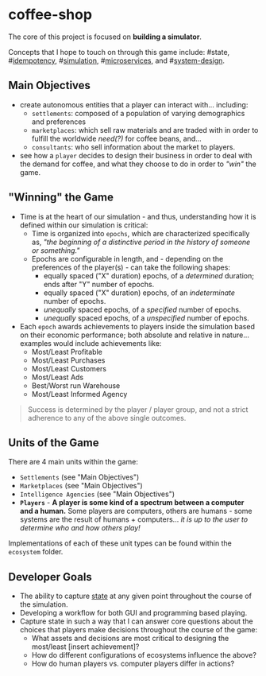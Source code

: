 # coffee-shop

The core of this project is focused on **building a simulator**.

Concepts that I hope to touch on through this game include: #state, #[idempotency](https://www.restapitutorial.com/lessons/idempotency.html), #[simulation](https://simpy.readthedocs.io/en/latest/examples/index.html), #[microservices](https://www.fullstackpython.com/microservices.html), and #[system-design](https://thesystemsthinker.com/integrating-systems-thinking-and-design-thinking/).

## Main Objectives

 - create autonomous entities that a player can interact with... including:
    - `settlements`: composed of a population of varying demographics and preferences
    - `marketplaces`: which sell raw materials and are traded with in order to fulfill the worldwide _need(?)_ for coffee beans, and...
    - `consultants`: who sell information about the market to players.
 - see how a `player` decides to design their business in order to deal with the demand for coffee, and what they choose to do in order to _"win"_ the game.

## "Winning" the Game

 - Time is at the heart of our simulation - and thus, understanding how it is defined within our simulation is critical:
    - Time is organized into `epochs`, which are characterized specifically as, _"the beginning of a distinctive period in the history of someone or something."_
    - Epochs are configurable in length, and - depending on the preferences of the player(s) - can take the following shapes:
        - equally spaced ("X" duration) epochs, of a _determined_ duration; ends after "Y" number of epochs.
        - equally spaced ("X" duration) epochs, of an _indeterminate_ number of epochs.
        - _unequally_ spaced epochs, of a _specified_ number of epochs.
        - _unequally_ spaced epochs, of a _unspecified_ number of epochs.
 - Each `epoch` awards achievements to players inside the simulation based on their economic performance; both absolute and relative in nature... examples would include achievements like:
    - Most/Least Profitable
    - Most/Least Purchases
    - Most/Least Customers
    - Most/Least Ads
    - Best/Worst run Warehouse
    - Most/Least Informed Agency

>Success is determined by the player / player group, and not a strict adherence to any of the above single outcomes.

## Units of the Game

There are 4 main units within the game:

 - `Settlements` (see "Main Objectives")
 - `Marketplaces` (see "Main Objectives")
 - `Intelligence Agencies` (see "Main Objectives")
 - **`Players`** - **A player is some kind of a spectrum between a computer and a human.** Some players are computers, others are humans - some systems are the result of humans + computers... _it is up to the user to determine who and how others play!_

Implementations of each of these unit types can be found within the `ecosystem` folder.

## Developer Goals

 - The ability to capture [state](https://dev.to/karn/building-a-simple-state-machine-in-python) at any given point throughout the course of the simulation.
 - Developing a workflow for both GUI and programming based playing.
 - Capture state in such a way that I can answer core questions about the choices that players make decisions throughout the course of the game:
    - What assets and decisions are most critical to designing the most/least [insert achievement]?
    - How do different configurations of ecosystems influence the above?
    - How do human players vs. computer players differ in actions?
